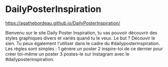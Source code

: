 # DailyPosterInspiration

https://agathebordeau.github.io/DailyPosterInspiration/

Bienvenu sur le site Daily Poster Inspiration, tu vas pouvoir découvrir des styles graphiques divers et variés quand tu le veux. Le but ? Découvir le sien.
Tu peux également l'utiliser dans le cadre du #dailyposterinspiration.
Les règles sont simples :
1 génère un poster
2 inspire-toi de ce dernier pour créer toi-même un poster
3 postes-le sur Instagram avec le #dailyposterinspiration.
